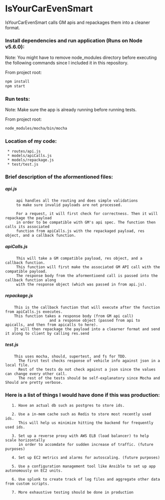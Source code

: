 # IsYourCarEvenSmart

IsYourCarEvenSmart calls GM apis and repackages them into a cleaner format.

### Install dependencies and run application (Runs on Node v5.6.0):
Note: You might have to remove node_modules directory before executing the following commands since I included it in this repository. 

From project root:

```sh
npm install
npm start
```
### Run tests:
Note: Make sure the app is already running before running tests. 

From project root:

```sh
node_modules/mocha/bin/mocha

```
### Location of my code: 
     * routes/api.js
     * models/apiCalls.js
     * models/repackage.js
     * test/test.js

### Brief description of the aformentioned files:

##### api.js  
         
         api handles all the routing and does simple validations  
         to make sure invalid payloads are not processed.
         
         For a request, it will first check for correctness. Then it will repackage the payload
         in order to be compatible with GM's api spec. The function then calls its associated
         function from apiCalls.js with the repackaged payload, res object, and a callback function.
         
##### apiCalls.js  
         
         This will take a GM compatible payload, res object, and a callback function.
         This function will first make the associated GM API call with the compatible payload.
         The response body from the aformentioend call is passed into the callback function along
         with the response object (which was passed in from api.js).

##### repackage.js  
		
		This is the callback function that will execute after the function from apiCalls.js executes.
		This function takes a response body (from GM api call) 
                        and a response object (passed from api to apicalls, and then from apicalls to here).
    	It will then repackage the payload into a clearner format and send it along to client by calling res.send


##### test.js  
		
		This uses mocha, should, supertest, and fs for TDD.
          The first test checks response of vehicle info against json in a local file.
          Rest of the tests do not check against a json since the values can change every other call.
          The rest of the tests should be self-explanatory since Mocha and Should are pretty verbose.



### Here is a list of things I would have done if this was production:
       
       1. Have an actual db such as postgres to store ids. 
       
       2. Use a in-mem cache such as Redis to store most recently used ids.
          This will help us minimize hitting the backend for frequently used ids.
       
       3. Set up a reverse proxy with AWS ELB (load balancer) to help scale horizontally
          in order to accomdate for sudden increase of traffic. (future purposes)
       
       4. Set up EC2 metrics and alarms for autoscaling. (future purposes)
       
       5. Use a configuration management tool like Ansible to set up app autonomously on EC2 units.
       
       6. Use splunk to create track of log files and aggregate other data from custom scripts.
       
       7. More exhaustive testing should be done in production
